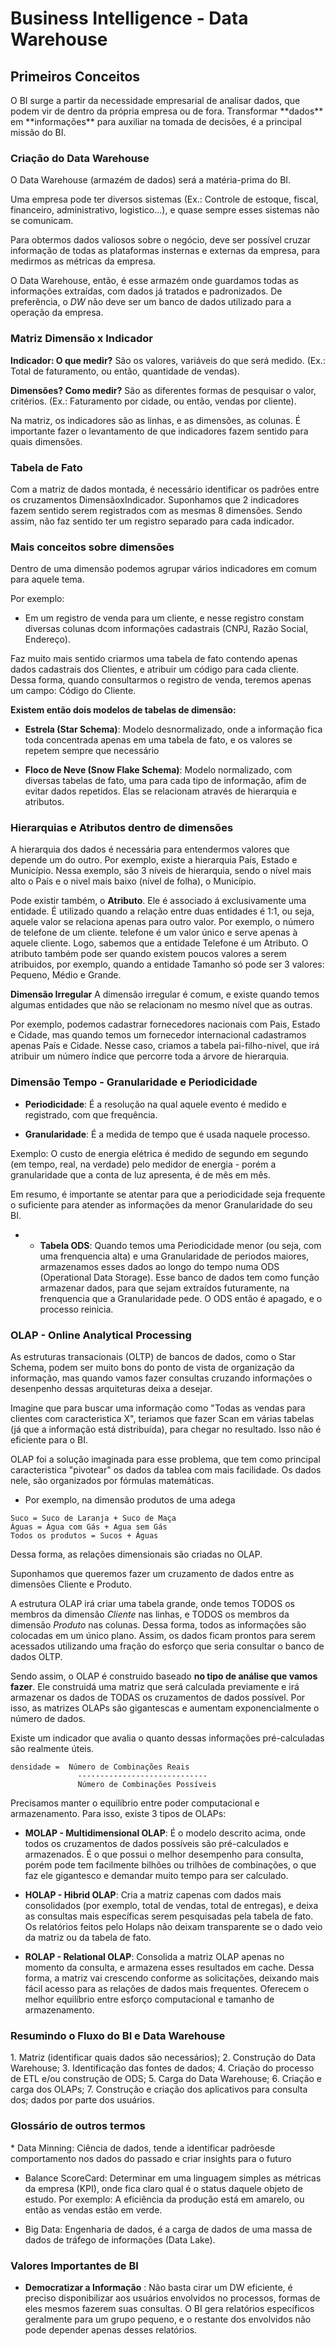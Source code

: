 <h1> Business Intelligence - Data Warehouse </h1>

<h2>Primeiros Conceitos</h2>
O BI surge a partir da necessidade empresarial de analisar dados, que podem vir de dentro da própria empresa ou de fora. Transformar **dados** em **informações** para auxiliar na tomada de decisões, é a principal missão do BI.

<h3>Criação do Data Warehouse</h3>
O Data Warehouse (armazém de dados) será a matéria-prima do BI.

Uma empresa pode ter diversos sistemas (Ex.: Controle de estoque, fiscal, financeiro, administrativo, logistico...), e quase sempre esses sistemas não se comunicam. 

Para obtermos dados valiosos sobre o negócio, deve ser possível cruzar informação de todas as plataformas insternas e externas da empresa, para medirmos as métricas da empresa.

O Data Warehouse, então, é esse armazém onde guardamos todas as informações extraídas, com dados já tratados e padronizados. De preferẽncia, o *DW* não deve ser um banco de dados utilizado para a operação da empresa.

<h3>Matriz Dimensão x Indicador</h3>

**Indicador: O que medir?**
São os valores, variáveis do que será medido.
(Ex.: Total de faturamento, ou então, quantidade de vendas).

**Dimensões? Como medir?**
São as diferentes formas de pesquisar o valor, critérios.
(Ex.: Faturamento por cidade, ou então, vendas por cliente).

Na matriz, os indicadores são as linhas, e as dimensões, as colunas. É importante fazer o levantamento de que indicadores fazem sentido para quais dimensões.


<h3>Tabela de Fato</h3>
Com a matriz de dados montada, é necessário identificar os padrões entre os cruzamentos DimensãoxIndicador.
Suponhamos que 2 indicadores fazem sentido serem registrados com as mesmas 8 dimensões. Sendo assim, não faz sentido ter um registro separado para cada indicador.

<h3>Mais conceitos sobre dimensões</h3>
Dentro de uma dimensão podemos agrupar vários indicadores em comum para aquele tema.

Por exemplo:
* Em um registro de venda para um cliente, e nesse registro constam diversas colunas dcom informações cadastrais (CNPJ, Razão Social, Endereço).

Faz muito mais sentido criarmos uma tabela de fato contendo apenas dados cadastrais dos Clientes, e atribuir um código para cada cliente.
Dessa forma, quando consultarmos o registro de venda, teremos apenas um campo: Código do Cliente.


**Existem então dois modelos de tabelas de dimensão:**

* **Estrela (Star Schema)**: Modelo desnormalizado, onde a informação fica toda concentrada apenas em uma tabela de fato, e os valores se repetem sempre que necessário

* **Floco de Neve (Snow Flake Schema)**: Modelo normalizado, com diversas tabelas de fato, uma para cada tipo de informação, afim de evitar dados repetidos. Elas se relacionam através de hierarquia e atributos.

<h3>Hierarquias e Atributos dentro de dimensões</h3>

A hierarquia dos dados é necessária para entendermos valores que depende um do outro. Por exemplo, existe a hierarquia País, Estado e Município. Nessa exemplo, são 3 níveis de hierarquia, sendo o nível mais alto o País e o nivel mais baixo (nível de folha), o Município.

Pode existir também, o **Atributo**. Ele é associado á exclusivamente uma entidade. É utilizado quando a relação entre duas entidades é 1:1, ou seja, aquele valor se relaciona apenas para outro valor. Por exemplo, o número de telefone de um cliente. telefone é um valor único e serve apenas à aquele cliente. Logo, sabemos que a entidade Telefone é um Atributo.
O atributo também pode ser quando existem poucos valores a serem atribuidos, por exemplo, quando a entidade Tamanho só pode ser 3 valores: Pequeno, Médio e Grande.

**Dimensão Irregular**
A dimensão irregular é comum, e existe quando temos algumas entidades que não se relacionam no mesmo nível que as outras.

Por exemplo, podemos cadastrar fornecedores nacionais com Pais, Estado e Cidade, mas quando temos um fornecedor internacional cadastramos apenas País e Cidade.
Nesse caso, criamos a tabela pai-filho-nivel, que irá atribuir um número índice que percorre toda a árvore de hierarquia.

<h3>Dimensão Tempo - Granularidade e Periodicidade</h3>

* **Periodicidade**: É a resolução na qual aquele evento é medido e registrado, com que frequência.

* **Granularidade**: É a medida de tempo que é usada naquele processo.

Exemplo: O custo de energia elétrica é medido de segundo em segundo (em tempo, real, na verdade) pelo medidor de energia - porém a granularidade que a conta de luz apresenta, é de mês em mês.

Em resumo, é importante se atentar para que a periodicidade seja frequente o suficiente para atender as informações da menor Granularidade do seu BI.
* * **Tabela ODS**: Quando temos uma Periodicidade menor (ou seja, com uma frenquencia alta) e uma Granularidade de periodos maiores, armazenamos esses dados ao longo do tempo numa ODS (Operational Data Storage). Esse banco de dados tem como função armazenar dados, para que sejam extraídos futuramente, na frenquencia que a Granularidade pede. O ODS então é apagado, e o processo reinicia.

<h3>OLAP - Online Analytical Processing</h3>

As estruturas transacionais (OLTP) de bancos de dados, como o Star Schema, podem ser muito bons do ponto de vista de organização da informação, mas quando vamos fazer consultas cruzando informações o desenpenho dessas arquiteturas deixa a desejar.

Imagine que para buscar uma informação como "Todas as vendas para clientes com caracteristica X", teriamos que fazer Scan em várias tabelas (já que a informação está distribuída), para chegar no resultado. Isso não é eficiente para o BI.

OLAP foi a solução imaginada para esse problema, que tem como principal caracteristica "pivotear" os dados da tablea com mais facilidade. Os dados nele, são organizados por fórmulas matemáticas. 

* Por exemplo, na dimensão produtos de uma adega

```
Suco = Suco de Laranja + Suco de Maça
Águas = Água com Gás + Agua sem Gás 
Todos os produtos = Sucos + Águas
```
Dessa forma, as relações dimensionais são criadas no OLAP.

Suponhamos que queremos fazer um cruzamento de dados entre as dimensões Cliente e Produto.

A estrutura OLAP irá criar uma tabela grande, onde temos TODOS os membros da dimensão *Cliente* nas linhas, e TODOS os membros da dimensão *Produto* nas colunas. Dessa forma, todos as informações são colocadas em um único plano.
Assim, os dados ficam prontos para serem acessados utilizando uma fração do esforço que seria consultar o banco de dados OLTP.

Sendo assim, o OLAP é construido baseado **no tipo de análise que vamos fazer**. Ele construidá uma matriz que será calculada previamente e irá armazenar os dados de TODAS os cruzamentos de dados possível. Por isso, as matrizes OLAPs são gigantescas e aumentam exponencialmente o número de dados.

Existe um indicador que avalia o quanto dessas informações pré-calculadas são realmente úteis.

```
densidade =  Número de Combinações Reais
               -----------------------------
               Número de Combinações Possíveis
```

Precisamos manter o equilíbrio entre poder computacional e armazenamento. Para isso, existe 3 tipos de OLAPs:

* **MOLAP - Multidimensional OLAP**: É o modelo descrito acima, onde todos os cruzamentos de dados possíveis são pré-calculados e armazenados. É o que possui o melhor desempenho para consulta, porém pode tem facilmente bilhões ou trilhões de combinações, o que faz ele gigantesco e demandar muito tempo para ser calculado.

* **HOLAP - Hibrid OLAP**: Cria a matriz capenas com dados mais consolidados (por exemplo, total de vendas, total de entregas), e deixa as consultas mais específicas serem pesquisadas pela tabela de fato. Os relatórios feitos pelo Holaps não deixam transparente se o dado veio da matriz ou da tabela de fato.

* **ROLAP - Relational OLAP**: Consolida a matriz OLAP apenas no momento da consulta, e armazena esses resultados em cache. Dessa forma, a matriz vai crescendo conforme as solicitações, deixando mais fácil acesso para as relações de dados mais frequentes. Oferecem o melhor equilíbrio entre esforço computacional e tamanho de armazenamento.

<h3>Resumindo o Fluxo do BI e Data Warehouse</h3>
1. Matriz (identificar quais dados são necessários);
2. Construção do Data Warehouse;
3. Identificação das fontes de dados;
4. Criação do processo de ETL e/ou construção de ODS;
5. Carga do Data Warehouse;
6. Criação e carga dos OLAPs;
7. Construção e criação dos aplicativos para consulta dos; dados por parte dos usuários.

<h3>Glossário de outros termos</h3>
* Data Minning: Ciência de dados, tende a identificar padrõesde comportamento nos dados do passado e criar insights para o futuro

* Balance ScoreCard: Determinar em uma linguagem simples as métricas da empresa (KPI), onde fica claro qual é o status daquele objeto de estudo. Por exemplo: A eficiência da produção está em amarelo, ou então as  vendas estão em verde.

* Big Data: Engenharia de dados, é a carga de dados de uma massa de dados de tráfego de informações (Data Lake).

<h3>Valores Importantes de BI</h3>

* **Democratizar a Informação** : Não basta cirar um DW eficiente, é preciso disponibilizar aos usuários envolvidos no processos, formas de eles mesmos fazerem suas consultas. O BI gera relatórios específicos geralmente para um grupo pequeno, e o restante dos envolvidos não pode depender apenas desses relatórios.


